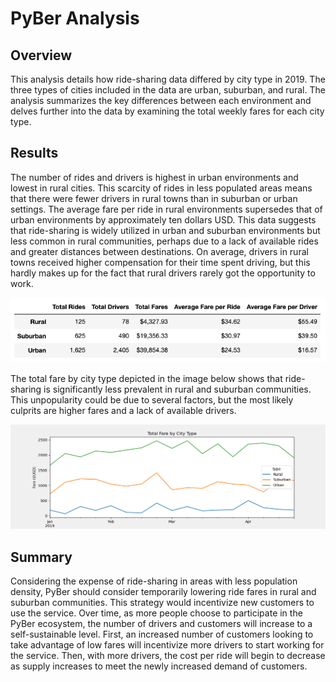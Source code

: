 # PyBer Analysis

## Overview
This analysis details how ride-sharing data differed by city type in 2019. The three types of cities included in the data are urban, suburban, and rural. The analysis summarizes the key differences between each environment and delves further into the data by examining the total weekly fares for each city type.

## Results
The number of rides and drivers is highest in urban environments and lowest in rural cities. This scarcity of rides in less populated areas means that there were fewer drivers in rural towns than in suburban or urban settings. The average fare per ride in rural environments supersedes that of urban environments by approximately ten dollars USD. This data suggests that ride-sharing is widely utilized in urban and suburban environments but less common in rural communities, perhaps due to a lack of available rides and greater distances between destinations. On average, drivers in rural towns received higher compensation for their time spent driving, but this hardly makes up for the fact that rural drivers rarely got the opportunity to work.

!['PyBer_ride_summary.png'](https://github.com/skyeryser/PyBer_Analysis/blob/main/analysis/PyBer_ride_summary.png)

The total fare by city type depicted in the image below shows that ride-sharing is significantly less prevalent in rural and suburban communities. This unpopularity could be due to several factors, but the most likely culprits are higher fares and a lack of available drivers.

!['Total_Fare_by_City_Type.png'](https://github.com/skyeryser/PyBer_Analysis/blob/main/analysis/Total_Fare_by_City_Type.png)

## Summary
Considering the expense of ride-sharing in areas with less population density, PyBer should consider temporarily lowering ride fares in rural and suburban communities. This strategy would incentivize new customers to use the service. Over time, as more people choose to participate in the PyBer ecosystem, the number of drivers and customers will increase to a self-sustainable level. First, an increased number of customers looking to take advantage of low fares will incentivize more drivers to start working for the service. Then, with more drivers, the cost per ride will begin to decrease as supply increases to meet the newly increased demand of customers.

